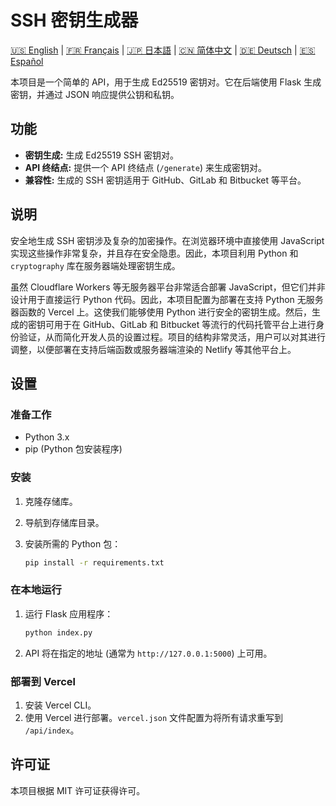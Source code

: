 # SSH 密钥生成器

[🇺🇸 English](README.md) | [🇫🇷 Français](README_fr.md) | [🇯🇵 日本語](README_ja.md) | [🇨🇳 简体中文](README_zh-cn.md) | [🇩🇪 Deutsch](README_de.md) | [🇪🇸 Español](README_es.md)

本项目是一个简单的 API，用于生成 Ed25519 密钥对。它在后端使用 Flask 生成密钥，并通过 JSON 响应提供公钥和私钥。

## 功能

* **密钥生成:** 生成 Ed25519 SSH 密钥对。
* **API 终结点:** 提供一个 API 终结点 (`/generate`) 来生成密钥对。
* **兼容性:** 生成的 SSH 密钥适用于 GitHub、GitLab 和 Bitbucket 等平台。

## 说明

安全地生成 SSH 密钥涉及复杂的加密操作。在浏览器环境中直接使用 JavaScript 实现这些操作非常复杂，并且存在安全隐患。因此，本项目利用 Python 和 `cryptography` 库在服务器端处理密钥生成。

虽然 Cloudflare Workers 等无服务器平台非常适合部署 JavaScript，但它们并非设计用于直接运行 Python 代码。因此，本项目配置为部署在支持 Python 无服务器函数的 Vercel 上。这使我们能够使用 Python 进行安全的密钥生成。然后，生成的密钥可用于在 GitHub、GitLab 和 Bitbucket 等流行的代码托管平台上进行身份验证，从而简化开发人员的设置过程。项目的结构非常灵活，用户可以对其进行调整，以便部署在支持后端函数或服务器端渲染的 Netlify 等其他平台上。

## 设置

### 准备工作

* Python 3.x
* pip (Python 包安装程序)

### 安装

1.  克隆存储库。
2.  导航到存储库目录。
3.  安装所需的 Python 包：

    ```bash
    pip install -r requirements.txt
    ```

### 在本地运行

1.  运行 Flask 应用程序：

    ```bash
    python index.py
    ```
2.  API 将在指定的地址 (通常为 `http://127.0.0.1:5000`) 上可用。

### 部署到 Vercel

1.  安装 Vercel CLI。
2.  使用 Vercel 进行部署。`vercel.json` 文件配置为将所有请求重写到 `/api/index`。

## 许可证

本项目根据 MIT 许可证获得许可。
